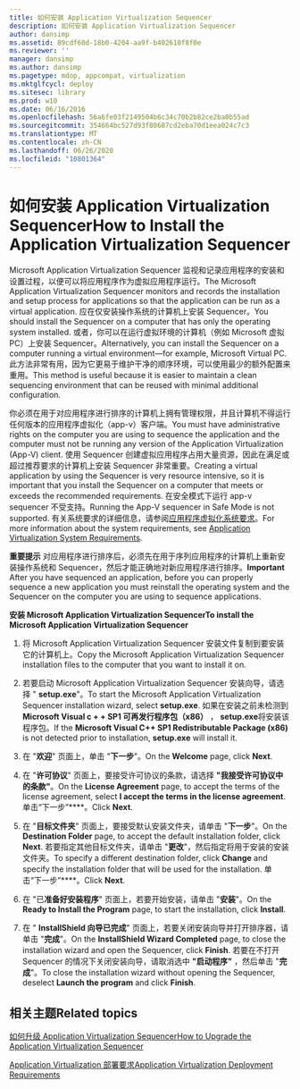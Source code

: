 ```yaml
---
title: 如何安装 Application Virtualization Sequencer
description: 如何安装 Application Virtualization Sequencer
author: dansimp
ms.assetid: 89cdf60d-18b0-4204-aa9f-b402610f8f0e
ms.reviewer: ''
manager: dansimp
ms.author: dansimp
ms.pagetype: mdop, appcompat, virtualization
ms.mktglfcycl: deploy
ms.sitesec: library
ms.prod: w10
ms.date: 06/16/2016
ms.openlocfilehash: 56a6fe03f2149504b6c34c70b2b82ce2ba0b55ad
ms.sourcegitcommit: 354664bc527d93f80687cd2eba70d1eea024c7c3
ms.translationtype: MT
ms.contentlocale: zh-CN
ms.lasthandoff: 06/26/2020
ms.locfileid: "10801364"
---
```

# <span data-ttu-id="b5b21-103">如何安装 Application Virtualization Sequencer</span><span class="sxs-lookup"><span data-stu-id="b5b21-103">How to Install the Application Virtualization Sequencer</span></span>


<span data-ttu-id="b5b21-104">Microsoft Application Virtualization Sequencer 监视和记录应用程序的安装和设置过程，以便可以将应用程序作为虚拟应用程序运行。</span><span class="sxs-lookup"><span data-stu-id="b5b21-104">The Microsoft Application Virtualization Sequencer monitors and records the installation and setup process for applications so that the application can be run as a virtual application.</span></span> <span data-ttu-id="b5b21-105">应在仅安装操作系统的计算机上安装 Sequencer。</span><span class="sxs-lookup"><span data-stu-id="b5b21-105">You should install the Sequencer on a computer that has only the operating system installed.</span></span> <span data-ttu-id="b5b21-106">或者，你可以在运行虚拟环境的计算机（例如 Microsoft 虚拟 PC）上安装 Sequencer。</span><span class="sxs-lookup"><span data-stu-id="b5b21-106">Alternatively, you can install the Sequencer on a computer running a virtual environment—for example, Microsoft Virtual PC.</span></span> <span data-ttu-id="b5b21-107">此方法非常有用，因为它更易于维护干净的顺序环境，可以使用最少的额外配置来重用。</span><span class="sxs-lookup"><span data-stu-id="b5b21-107">This method is useful because it is easier to maintain a clean sequencing environment that can be reused with minimal additional configuration.</span></span>

<span data-ttu-id="b5b21-108">你必须在用于对应用程序进行排序的计算机上拥有管理权限，并且计算机不得运行任何版本的应用程序虚拟化（app-v）客户端。</span><span class="sxs-lookup"><span data-stu-id="b5b21-108">You must have administrative rights on the computer you are using to sequence the application and the computer must not be running any version of the Application Virtualization (App-V) client.</span></span> <span data-ttu-id="b5b21-109">使用 Sequencer 创建虚拟应用程序占用大量资源，因此在满足或超过推荐要求的计算机上安装 Sequencer 非常重要。</span><span class="sxs-lookup"><span data-stu-id="b5b21-109">Creating a virtual application by using the Sequencer is very resource intensive, so it is important that you install the Sequencer on a computer that meets or exceeds the recommended requirements.</span></span> <span data-ttu-id="b5b21-110">在安全模式下运行 app-v sequencer 不受支持。</span><span class="sxs-lookup"><span data-stu-id="b5b21-110">Running the App-V sequencer in Safe Mode is not supported.</span></span> <span data-ttu-id="b5b21-111">有关系统要求的详细信息，请参阅[应用程序虚拟化系统要求](application-virtualization-system-requirements.md)。</span><span class="sxs-lookup"><span data-stu-id="b5b21-111">For more information about the system requirements, see [Application Virtualization System Requirements](application-virtualization-system-requirements.md).</span></span>

<span data-ttu-id="b5b21-112">**重要提示** 对应用程序进行排序后，必须先在用于序列应用程序的计算机上重新安装操作系统和 Sequencer，然后才能正确地对新应用程序进行排序。</span><span class="sxs-lookup"><span data-stu-id="b5b21-112">**Important** After you have sequenced an application, before you can properly sequence a new application you must reinstall the operating system and the Sequencer on the computer you are using to sequence applications.</span></span>

 

**<span data-ttu-id="b5b21-113">安装 Microsoft Application Virtualization Sequencer</span><span class="sxs-lookup"><span data-stu-id="b5b21-113">To install the Microsoft Application Virtualization Sequencer</span></span>**

1.  <span data-ttu-id="b5b21-114">将 Microsoft Application Virtualization Sequencer 安装文件复制到要安装它的计算机上。</span><span class="sxs-lookup"><span data-stu-id="b5b21-114">Copy the Microsoft Application Virtualization Sequencer installation files to the computer that you want to install it on.</span></span>

2.  <span data-ttu-id="b5b21-115">若要启动 Microsoft Application Virtualization Sequencer 安装向导，请选择 " **setup.exe**"。</span><span class="sxs-lookup"><span data-stu-id="b5b21-115">To start the Microsoft Application Virtualization Sequencer installation wizard, select **setup.exe**.</span></span> <span data-ttu-id="b5b21-116">如果在安装之前未检测到**Microsoft Visual c + + SP1 可再发行程序包（x86）** ， **setup.exe**将安装该程序包。</span><span class="sxs-lookup"><span data-stu-id="b5b21-116">If the **Microsoft Visual C++ SP1 Redistributable Package (x86)** is not detected prior to installation, **setup.exe** will install it.</span></span>

3.  <span data-ttu-id="b5b21-117">在 "**欢迎**" 页面上，单击 "**下一步**"。</span><span class="sxs-lookup"><span data-stu-id="b5b21-117">On the **Welcome** page, click **Next**.</span></span>

4.  <span data-ttu-id="b5b21-118">在 "**许可协议**" 页面上，要接受许可协议的条款，请选择 **"我接受许可协议中的条款"**。</span><span class="sxs-lookup"><span data-stu-id="b5b21-118">On the **License Agreement** page, to accept the terms of the license agreement, select **I accept the terms in the license agreement**.</span></span> <span data-ttu-id="b5b21-119">单击“下一步”\*\*\*\*。</span><span class="sxs-lookup"><span data-stu-id="b5b21-119">Click **Next**.</span></span>

5.  <span data-ttu-id="b5b21-120">在 "**目标文件夹**" 页面上，要接受默认安装文件夹，请单击 "**下一步**"。</span><span class="sxs-lookup"><span data-stu-id="b5b21-120">On the **Destination Folder** page, to accept the default installation folder, click **Next**.</span></span> <span data-ttu-id="b5b21-121">若要指定其他目标文件夹，请单击 "**更改**"，然后指定将用于安装的安装文件夹。</span><span class="sxs-lookup"><span data-stu-id="b5b21-121">To specify a different destination folder, click **Change** and specify the installation folder that will be used for the installation.</span></span> <span data-ttu-id="b5b21-122">单击“下一步”\*\*\*\*。</span><span class="sxs-lookup"><span data-stu-id="b5b21-122">Click **Next**.</span></span>

6.  <span data-ttu-id="b5b21-123">在 "已**准备好安装程序**" 页面上，若要开始安装，请单击 "**安装**"。</span><span class="sxs-lookup"><span data-stu-id="b5b21-123">On the **Ready to Install the Program** page, to start the installation, click **Install**.</span></span>

7.  <span data-ttu-id="b5b21-124">在 " **InstallShield 向导已完成**" 页面上，若要关闭安装向导并打开排序器，请单击 "**完成**"。</span><span class="sxs-lookup"><span data-stu-id="b5b21-124">On the **InstallShield Wizard Completed** page, to close the installation wizard and open the Sequencer, click **Finish**.</span></span> <span data-ttu-id="b5b21-125">若要在不打开 Sequencer 的情况下关闭安装向导，请取消选中 **"启动程序"** ，然后单击 "**完成**"。</span><span class="sxs-lookup"><span data-stu-id="b5b21-125">To close the installation wizard without opening the Sequencer, deselect **Launch the program** and click **Finish**.</span></span>

## <span data-ttu-id="b5b21-126">相关主题</span><span class="sxs-lookup"><span data-stu-id="b5b21-126">Related topics</span></span>


[<span data-ttu-id="b5b21-127">如何升级 Application Virtualization Sequencer</span><span class="sxs-lookup"><span data-stu-id="b5b21-127">How to Upgrade the Application Virtualization Sequencer</span></span>](how-to-upgrade-the-application-virtualization-sequencer.md)

[<span data-ttu-id="b5b21-128">Application Virtualization 部署要求</span><span class="sxs-lookup"><span data-stu-id="b5b21-128">Application Virtualization Deployment Requirements</span></span>](application-virtualization-deployment-requirements.md)

 

 





